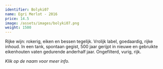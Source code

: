 ```yaml
---
identifier: Bolyki07
name: Egri Merlot - 2016
price: 14.5
image: /assets/images/bolyki07.png
weight: 1500
---
```

Rijke wijn: rokerig, eiken en bessen tegelijk. Vrolijk label, goedaardig, rijke inhoud. In
een tank, spontaan gegist, 500 jaar gerijpt in nieuwe en gebruikte eikenhouten vaten
gedurende anderhalf jaar. Ongefilterd, vurig, rijk.

*Klik op de naam voor meer info.*
